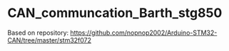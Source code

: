 # CAN_communcation_Barth_stg850

Based on repository: https://github.com/nopnop2002/Arduino-STM32-CAN/tree/master/stm32f072